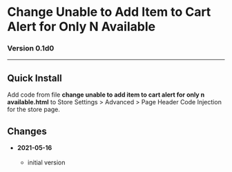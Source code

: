 # Change Unable to Add Item to Cart Alert for Only N Available

### Version 0.1d0

---

## Quick Install

Add code from file **change unable to add item to cart alert for only n
available.html** to Store Settings > Advanced > Page Header Code Injection for
the store page.

## Changes

<!-- * **2021-07-01**
<br><br>
  * added code to change read more link
  * use twcsl
  * bumped version to 0.1d2
  <br><br -->
* **2021-05-16**
<br><br>
  * initial version

